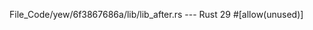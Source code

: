 File_Code/yew/6f3867686a/lib/lib_after.rs --- Rust
                                                                                                                                                            29     #[allow(unused)]

